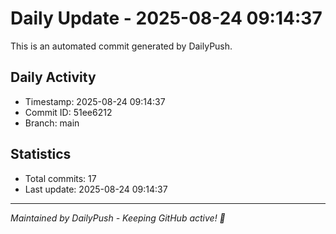 # Daily Update - 2025-08-24 09:14:37

This is an automated commit generated by DailyPush.

## Daily Activity
- Timestamp: 2025-08-24 09:14:37
- Commit ID: 51ee6212
- Branch: main

## Statistics
- Total commits: 17
- Last update: 2025-08-24 09:14:37

---
*Maintained by DailyPush - Keeping GitHub active! 🚀*
